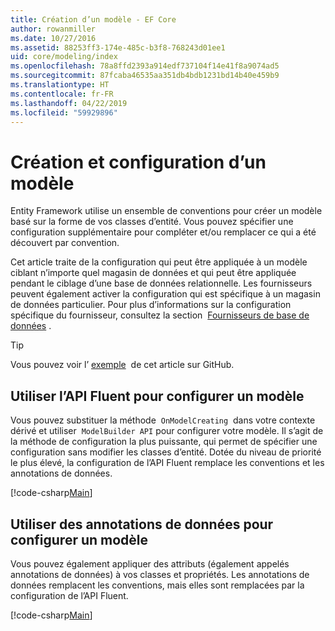 ```yaml
---
title: Création d’un modèle - EF Core
author: rowanmiller
ms.date: 10/27/2016
ms.assetid: 88253ff3-174e-485c-b3f8-768243d01ee1
uid: core/modeling/index
ms.openlocfilehash: 78a8ffd2393a914edf737104f14e41f8a9074ad5
ms.sourcegitcommit: 87fcaba46535aa351db4bdb1231bd14b40e459b9
ms.translationtype: HT
ms.contentlocale: fr-FR
ms.lasthandoff: 04/22/2019
ms.locfileid: "59929896"
---
```

# <a name="creating-and-configuring-a-model"></a>Création et configuration d’un modèle

Entity Framework utilise un ensemble de conventions pour créer un modèle basé sur la forme de vos classes d’entité. Vous pouvez spécifier une configuration supplémentaire pour compléter et/ou remplacer ce qui a été découvert par convention.

Cet article traite de la configuration qui peut être appliquée à un modèle ciblant n’importe quel magasin de données et qui peut être appliquée pendant le ciblage d’une base de données relationnelle. Les fournisseurs peuvent également activer la configuration qui est spécifique à un magasin de données particulier. Pour plus d’informations sur la configuration spécifique du fournisseur, consultez la section  [Fournisseurs de base de données](../providers/index.md) .

> [!TIP]  
> Vous pouvez voir l’ [exemple](https://github.com/aspnet/EntityFramework.Docs/tree/master/samples)  de cet article sur GitHub.

## <a name="use-fluent-api-to-configure-a-model"></a>Utiliser l’API Fluent pour configurer un modèle

Vous pouvez substituer la méthode  `OnModelCreating`  dans votre contexte dérivé et utiliser  `ModelBuilder API` pour configurer votre modèle. Il s’agit de la méthode de configuration la plus puissante, qui permet de spécifier une configuration sans modifier les classes d’entité. Dotée du niveau de priorité le plus élevé, la configuration de l’API Fluent remplace les conventions et les annotations de données.

[!code-csharp[Main](../../../samples/core/Modeling/FluentAPI/Samples/Required.cs?highlight=11-13)]

## <a name="use-data-annotations-to-configure-a-model"></a>Utiliser des annotations de données pour configurer un modèle

Vous pouvez également appliquer des attributs (également appelés annotations de données) à vos classes et propriétés. Les annotations de données remplacent les conventions, mais elles sont remplacées par la configuration de l’API Fluent.

[!code-csharp[Main](../../../samples/core/Modeling/DataAnnotations/Samples/Required.cs?highlight=14)]
